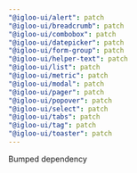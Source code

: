 ```yaml
---
"@igloo-ui/alert": patch
"@igloo-ui/breadcrumb": patch
"@igloo-ui/combobox": patch
"@igloo-ui/datepicker": patch
"@igloo-ui/form-group": patch
"@igloo-ui/helper-text": patch
"@igloo-ui/list": patch
"@igloo-ui/metric": patch
"@igloo-ui/modal": patch
"@igloo-ui/pager": patch
"@igloo-ui/popover": patch
"@igloo-ui/select": patch
"@igloo-ui/tabs": patch
"@igloo-ui/tag": patch
"@igloo-ui/toaster": patch
---
```


Bumped dependency
